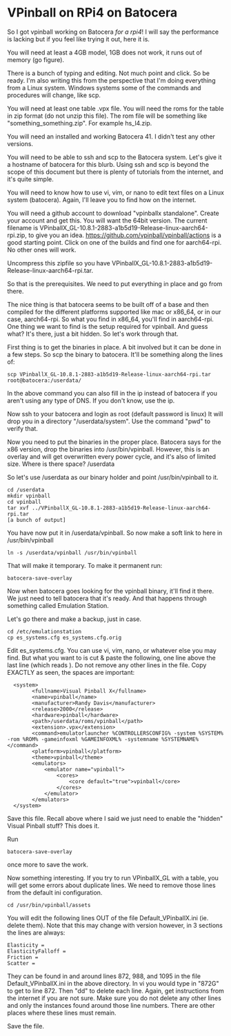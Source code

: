 # VPinball on RPi4 on Batocera

So I got vpinball working on Batocera *for a rpi4*!  I will say the performance is lacking but if you feel like trying it out, here it is.

You will need at least a 4GB model, 1GB does not work, it runs out of memory (go figure).

There is a bunch of typing and editing. Not much point and click. So be ready. I'm also writing this from the perspective that I'm doing everything from a Linux system. Windows systems some of the commands and procedures will change, like scp.

You will need at least one table .vpx file.  You will need the roms for the table in zip format (do not unzip this file). The rom file will be something like "something_something.zip".  For example hs_l4.zip.

You will need an installed and working Batocera 41.  I didn't test any other versions.

You will need to be able to ssh and scp to the Batocera system. Let's give it a hostname of batocera for this blurb.  Using ssh and scp is beyond the scope of this document but there is plenty of tutorials from the internet, and it's quite simple.

You will need to know how to use vi, vim, or nano to edit text files on a Linux system (batocera). Again, I'll leave you to find how on the internet.

You will need a github account to download "vpinballx standalone".  Create your account and get this.  You will want the 64bit version. The current filename is VPinballX_GL-10.8.1-2883-a1b5d19-Release-linux-aarch64-rpi.zip, to give you an idea.  https://github.com/vpinball/vpinball/actions is a good starting point.  Click on one of the builds and find one for aarch64-rpi.  No other ones will work.

Uncompress this zipfile so you have VPinballX_GL-10.8.1-2883-a1b5d19-Release-linux-aarch64-rpi.tar.

So that is the prerequisites.  We need to put everything in place and go from there.

The nice thing is that batocera seems to be built off of a base and then compiled for the different platforms supported like mac or x86_64, or in our case, aarch64-rpi.  So what you find in x86_64, you'll find in aarch64-rpi.  One thing we want to find is the setup required for vpinball. And guess what? It's there, just a bit hidden. So let's work through that.

First thing is to get the binaries in place. A bit involved but it can be done in a few steps.
So scp the binary to batocera.  It'll be something along the lines of:

```scp VPinballX_GL-10.8.1-2883-a1b5d19-Release-linux-aarch64-rpi.tar root@batocera:/userdata/```

In the above command you can also fill in the ip instead of batocera if you aren't using any type of DNS. If you don't know, use the ip.

Now ssh to your batocera and login as root (default password is linux)
It will drop you in a directory "/userdata/system".  Use the command "pwd" to verify that.

Now you need to put the binaries in the proper place.  Batocera says for the x86 version, drop the binaries into /usr/bin/vpinball.  However, this is an overlay and will get overwritten every power cycle, and it's also of limited size.  Where is there space?  /userdata

So let's use /userdata as our binary holder and point /usr/bin/vpinball to it.

```
cd /userdata
mkdir vpinball
cd vpinball
tar xvf ../VPinballX_GL-10.8.1-2883-a1b5d19-Release-linux-aarch64-rpi.tar
[a bunch of output]
```

You have now put it in /userdata/vpinball.  So now make a soft link to here in /usr/bin/vpinball

```
ln -s /userdata/vpinball /usr/bin/vpinball
```

That will make it temporary. To make it permanent run:

```
batocera-save-overlay
```

Now when batocera goes looking for the vpinball binary, it'll find it there.  We just need to tell batocera that it's ready. And that happens through something called Emulation Station.

Let's go there and make a backup, just in case.

```
cd /etc/emulationstation
cp es_systems.cfg es_systems.cfg.orig
```

Edit es_systems.cfg.  You can use vi, vim, nano, or whatever else you may find.  But what you want to is cut & paste the following, one line above the last line (which reads </systemList>).  Do not remove any other lines in the file. Copy EXACTLY as seen, the spaces are important:
```
  <system>
        <fullname>Visual Pinball X</fullname>
        <name>vpinball</name>
        <manufacturer>Randy Davis</manufacturer>
        <release>2000</release>
        <hardware>pinball</hardware>
        <path>/userdata/roms/vpinball</path>
        <extension>.vpx</extension>
        <command>emulatorlauncher %CONTROLLERSCONFIG% -system %SYSTEM% -rom %ROM% -gameinfoxml %GAMEINFOXML% -systemname %SYSTEMNAME%</command>
        <platform>vpinball</platform>
        <theme>vpinball</theme>
        <emulators>
            <emulator name="vpinball">
                <cores>
                    <core default="true">vpinball</core>
                </cores>
            </emulator>
        </emulators>
  </system>
```

Save this file. Recall above where I said we just need to enable the "hidden" Visual Pinball stuff? This does it.

Run

```
batocera-save-overlay
```

once more to save the work.

Now something interesting.  If you try to run VPinballX_GL with a table, you will get some errors about duplicate lines. We need to remove those lines from the default ini configuration.

```
cd /usr/bin/vpinball/assets
```

You will edit the following lines OUT of the file Default_VPinballX.ini (ie. delete them). Note that this may change with version however, in 3 sections the lines are always:

```
Elasticity =
ElasticityFalloff =
Friction =
Scatter =
```

They can be found in and around lines 872, 988, and 1095 in the file Default_VPinballX.ini in the above directory.
In vi you would type in "872G" to get to line 872. Then "dd" to delete each line. Again, get instructions from the internet if you are not sure.  Make sure you do not delete any other lines and only the instances found around those line numbers.  There are other places where these lines must remain.

Save the file.







